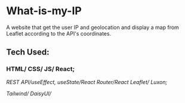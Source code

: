 # What-is-my-IP

A website that get the user IP and geolocation and display a map from Leaflet according to the API's coordinates.

## Tech Used:

### **HTML/ CSS/ JS/ React;**

_REST API/useEffect, useState/React Router/React Leaflet/ Luxon;_

_Tailwind/ DaisyUI/_
